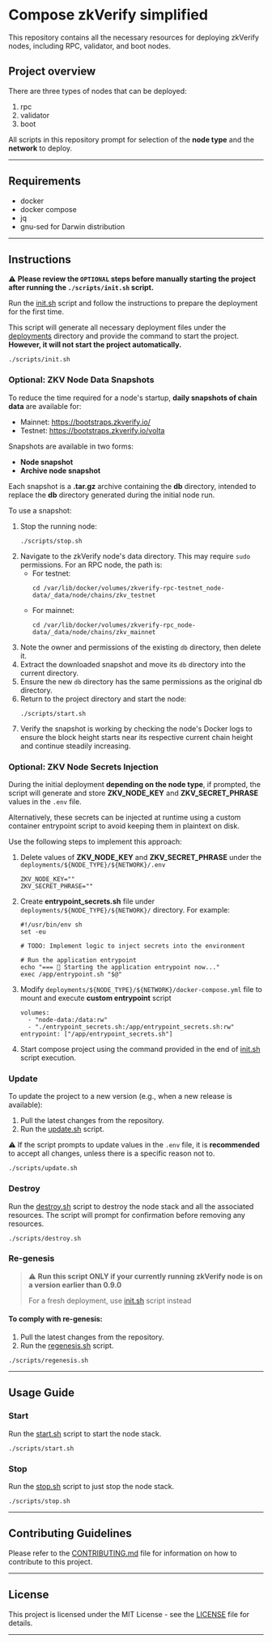 # Compose zkVerify simplified

This repository contains all the necessary resources for deploying zkVerify nodes, including RPC, validator, and boot nodes.

## Project overview

There are three types of nodes that can be deployed:

1. rpc
2. validator
3. boot

All scripts in this repository prompt for selection of the **node type** and the **network** to deploy.

---

## Requirements

* docker
* docker compose
* jq
* gnu-sed for Darwin distribution

---

## Instructions

⚠️ **Please review the `OPTIONAL` steps before manually starting the project after running the `./scripts/init.sh` script.**

Run the [init.sh](./scripts/init.sh) script and follow the instructions to prepare the deployment for the first time.

This script will generate all necessary deployment files under the [deployments](deployments) directory and provide the command to start the project. **However, it will not start the project automatically.**

```shell
./scripts/init.sh
```

### Optional: ZKV Node Data Snapshots

To reduce the time required for a node's startup, **daily snapshots of chain data** are available for:
- Mainnet: https://bootstraps.zkverify.io/
- Testnet: https://bootstraps.zkverify.io/volta

Snapshots are available in two forms:

- **Node snapshot**
- **Archive node snapshot**

Each snapshot is a **.tar.gz** archive containing the **db** directory, intended to replace the **db** directory generated during the initial node run.

To use a snapshot:

1. Stop the running node:
   ```shell
   ./scripts/stop.sh
   ```
2. Navigate to the zkVerify node's data directory. This may require `sudo` permissions. For an RPC node, the path is:
    - For testnet:
        ```
        cd /var/lib/docker/volumes/zkverify-rpc-testnet_node-data/_data/node/chains/zkv_testnet
        ```
    - For mainnet:
        ```
        cd /var/lib/docker/volumes/zkverify-rpc_node-data/_data/node/chains/zkv_mainnet
        ```
3. Note the owner and permissions of the existing `db` directory, then delete it.
4. Extract the downloaded snapshot and move its `db` directory into the current directory.
5. Ensure the new `db` directory has the same permissions as the original db directory.
6. Return to the project directory and start the node:
   ```shell
   ./scripts/start.sh
   ```
7. Verify the snapshot is working by checking the node's Docker logs to ensure the block height starts near its respective current chain height and continue steadily increasing.

### Optional: ZKV Node Secrets Injection

During the initial deployment **depending on the node type**, if prompted, the script will generate and store **ZKV_NODE_KEY** and **ZKV_SECRET_PHRASE** values in the `.env` file.

Alternatively, these secrets can be injected at runtime using a custom container entrypoint script to avoid keeping them in plaintext on disk.

Use the following steps to implement this approach:

1. Delete values of **ZKV_NODE_KEY** and **ZKV_SECRET_PHRASE** under the `deployments/${NODE_TYPE}/${NETWORK}/.env`
    ```bazaar
    ZKV_NODE_KEY=""
    ZKV_SECRET_PHRASE=""
    ```
2. Create **entrypoint_secrets.sh** file under `deployments/${NODE_TYPE}/${NETWORK}/` directory. For example:
    ```
    #!/usr/bin/env sh
    set -eu
    
    # TODO: Implement logic to inject secrets into the environment
   
    # Run the application entrypoint
    echo "=== 🚀 Starting the application entrypoint now..."
    exec /app/entrypoint.sh "$@"
    ```
3. Modify `deployments/${NODE_TYPE}/${NETWORK}/docker-compose.yml` file to mount and execute **custom entrypoint** script
    ```
    volumes:
      - "node-data:/data:rw"
      - "./entrypoint_secrets.sh:/app/entrypoint_secrets.sh:rw"
    entrypoint: ["/app/entrypoint_secrets.sh"]
    ```
4. Start compose project using the command provided in the end of [init.sh](./scripts/init.sh) script execution.

### Update

To update the project to a new version (e.g., when a new release is available):

1. Pull the latest changes from the repository.
2. Run the [update.sh](./scripts/update.sh) script.

⚠️ If the script prompts to update values in the `.env` file, it is **recommended** to accept all changes, unless there is a specific reason not to.

```shell
./scripts/update.sh
```

### Destroy

Run the [destroy.sh](./scripts/destroy.sh) script to destroy the node stack and all the associated resources. The script will prompt for confirmation before removing any resources.

```shell
./scripts/destroy.sh
```

### Re-genesis

> ⚠️  **Run this script ONLY if your currently running zkVerify node is on a version earlier than 0.9.0**
>
> For a fresh deployment, use [init.sh](./scripts/init.sh) script instead

#### To comply with re-genesis:

1. Pull the latest changes from the repository.
2. Run the [regenesis.sh](./scripts/regenesis.sh) script.

```shell
./scripts/regenesis.sh
```

---

## Usage Guide

### Start

Run the [start.sh](./scripts/start.sh) script to start the node stack.

```shell
./scripts/start.sh
```

### Stop

Run the [stop.sh](./scripts/stop.sh) script to just stop the node stack.

```shell
./scripts/stop.sh
```

---

## Contributing Guidelines

Please refer to the [CONTRIBUTING.md](CONTRIBUTING.md) file for information on how to contribute to this project.

---

## License

This project is licensed under the MIT License - see the [LICENSE](LICENSE) file for details.

---
